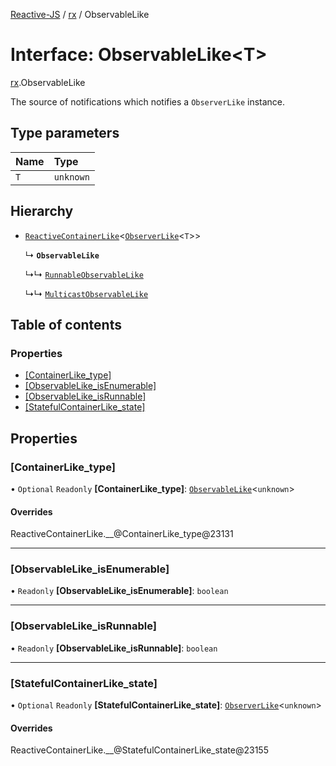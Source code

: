 [Reactive-JS](../README.md) / [rx](../modules/rx.md) / ObservableLike

# Interface: ObservableLike<T\>

[rx](../modules/rx.md).ObservableLike

The source of notifications which notifies a `ObserverLike` instance.

## Type parameters

| Name | Type |
| :------ | :------ |
| `T` | `unknown` |

## Hierarchy

- [`ReactiveContainerLike`](rx.ReactiveContainerLike.md)<[`ObserverLike`](rx.ObserverLike.md)<`T`\>\>

  ↳ **`ObservableLike`**

  ↳↳ [`RunnableObservableLike`](rx.RunnableObservableLike.md)

  ↳↳ [`MulticastObservableLike`](rx.MulticastObservableLike.md)

## Table of contents

### Properties

- [[ContainerLike\_type]](rx.ObservableLike.md#[containerlike_type])
- [[ObservableLike\_isEnumerable]](rx.ObservableLike.md#[observablelike_isenumerable])
- [[ObservableLike\_isRunnable]](rx.ObservableLike.md#[observablelike_isrunnable])
- [[StatefulContainerLike\_state]](rx.ObservableLike.md#[statefulcontainerlike_state])

## Properties

### [ContainerLike\_type]

• `Optional` `Readonly` **[ContainerLike\_type]**: [`ObservableLike`](rx.ObservableLike.md)<`unknown`\>

#### Overrides

ReactiveContainerLike.\_\_@ContainerLike\_type@23131

___

### [ObservableLike\_isEnumerable]

• `Readonly` **[ObservableLike\_isEnumerable]**: `boolean`

___

### [ObservableLike\_isRunnable]

• `Readonly` **[ObservableLike\_isRunnable]**: `boolean`

___

### [StatefulContainerLike\_state]

• `Optional` `Readonly` **[StatefulContainerLike\_state]**: [`ObserverLike`](rx.ObserverLike.md)<`unknown`\>

#### Overrides

ReactiveContainerLike.\_\_@StatefulContainerLike\_state@23155

